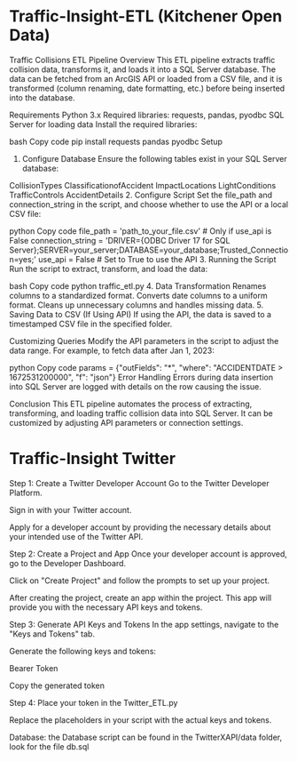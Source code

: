 # Traffic-Insight-ETL (Kitchener Open Data)
Traffic Collisions ETL Pipeline
Overview
This ETL pipeline extracts traffic collision data, transforms it, and loads it into a SQL Server database. The data can be fetched from an ArcGIS API or loaded from a CSV file, and it is transformed (column renaming, date formatting, etc.) before being inserted into the database.

Requirements
Python 3.x
Required libraries: requests, pandas, pyodbc
SQL Server for loading data
Install the required libraries:

bash
Copy code
pip install requests pandas pyodbc
Setup
1. Configure Database
Ensure the following tables exist in your SQL Server database:

CollisionTypes
ClassificationofAccident
ImpactLocations
LightConditions
TrafficControls
AccidentDetails
2. Configure Script
Set the file_path and connection_string in the script, and choose whether to use the API or a local CSV file:

python
Copy code
file_path = 'path_to_your_file.csv'  # Only if use_api is False
connection_string = 'DRIVER={ODBC Driver 17 for SQL Server};SERVER=your_server;DATABASE=your_database;Trusted_Connection=yes;'
use_api = False  # Set to True to use the API
3. Running the Script
Run the script to extract, transform, and load the data:

bash
Copy code
python traffic_etl.py
4. Data Transformation
Renames columns to a standardized format.
Converts date columns to a uniform format.
Cleans up unnecessary columns and handles missing data.
5. Saving Data to CSV (If Using API)
If using the API, the data is saved to a timestamped CSV file in the specified folder.

Customizing Queries
Modify the API parameters in the script to adjust the data range. For example, to fetch data after Jan 1, 2023:

python
Copy code
params = {"outFields": "*", "where": "ACCIDENTDATE > 1672531200000", "f": "json"}
Error Handling
Errors during data insertion into SQL Server are logged with details on the row causing the issue.

Conclusion
This ETL pipeline automates the process of extracting, transforming, and loading traffic collision data into SQL Server. It can be customized by adjusting API parameters or connection settings.

# Traffic-Insight Twitter
Step 1: Create a Twitter Developer Account
Go to the Twitter Developer Platform.

Sign in with your Twitter account.

Apply for a developer account by providing the necessary details about your intended use of the Twitter API.

Step 2: Create a Project and App
Once your developer account is approved, go to the Developer Dashboard.

Click on "Create Project" and follow the prompts to set up your project.

After creating the project, create an app within the project. This app will provide you with the necessary API keys and tokens.

Step 3: Generate API Keys and Tokens
In the app settings, navigate to the "Keys and Tokens" tab.

Generate the following keys and tokens:

Bearer Token

Copy the generated token

Step 4: Place your token in the Twitter_ETL.py


Replace the placeholders in your script with the actual keys and tokens.


Database:
the Database script can be found in the TwitterXAPI/data folder, look for the file db.sql